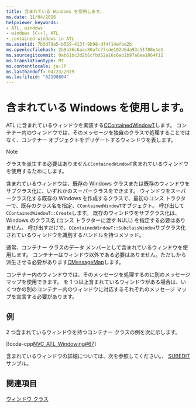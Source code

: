 ```yaml
---
title: 含まれている Windows を使用します。
ms.date: 11/04/2016
helpviewer_keywords:
- ATL, windows
- windows [C++], ATL
- contained windows in ATL
ms.assetid: 7b3d79e5-b569-413f-9b98-df4f14efbe2b
ms.openlocfilehash: 2b9a36c6aac80a7c77cde102d6da93c51788e4e1
ms.sourcegitcommit: 0ab61bc3d2b6cfbd52a16c6ab2b97a8ea1864f12
ms.translationtype: MT
ms.contentlocale: ja-JP
ms.lasthandoff: 04/23/2019
ms.locfileid: "62198604"
---
```

# <a name="using-contained-windows"></a>含まれている Windows を使用します。

ATL に含まれているウィンドウを実装する[CContainedWindowT](../atl/reference/ccontainedwindowt-class.md)します。 コンテナー内のウィンドウでは、そのメッセージを独自のクラスで処理することではなく、コンテナー オブジェクトをデリゲートするウィンドウを表します。

> [!NOTE]
>  クラスを派生する必要はありません`CContainedWindowT`含まれているウィンドウを使用するためにします。

含まれているウィンドウは、既存の Windows クラスまたは既存のウィンドウをサブクラス化に、いずれかのスーパークラスをできます。 ウィンドウをスーパークラス化する既存の Windows を作成するクラスで、最初のコンス トラクターで、既存のクラス名を指定、`CContainedWindowT`オブジェクト。 呼び出して`CContainedWindowT::Create`します。 既存のウィンドウをサブクラス化は、Windows のクラス名 (コンス トラクターに渡す NULL) を指定する必要はありません。 呼び出すだけで、`CContainedWindowT::SubclassWindow`サブクラス化されているウィンドウを識別するハンドルを持つメソッド。

通常、コンテナー クラスのデータ メンバーとして含まれているウィンドウを使用します。 コンテナーはウィンドウ以外である必要はありません。ただしから派生させる必要があります[CMessageMap](../atl/reference/cmessagemap-class.md)します。

コンテナー内のウィンドウでは、そのメッセージを処理するのに別のメッセージ マップを使用できます。 を 1 つ以上含まれているウィンドウがある場合は、いくつかの別のコンテナー内のウィンドウに対応するそれぞれのメッセージ マップを宣言する必要があります。

## <a name="example"></a>例

2 つ含まれているウィンドウを持つコンテナー クラスの例を次に示します。

[!code-cpp[NVC_ATL_Windowing#67](../atl/codesnippet/cpp/using-contained-windows_1.h)]

含まれているウィンドウの詳細については、次を参照してください。、 [SUBEDIT](https://github.com/Microsoft/VCSamples/tree/master/VC2008Samples/ATL/Controls/SubEdit)サンプル。

## <a name="see-also"></a>関連項目

[ウィンドウ クラス](../atl/atl-window-classes.md)
